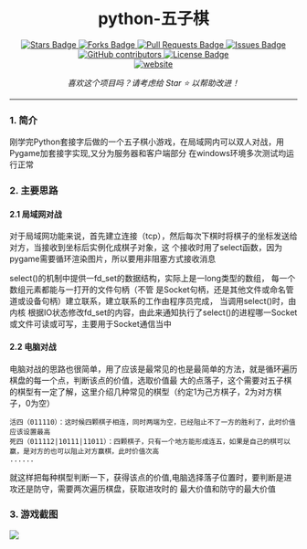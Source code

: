 <h1 align="center">python-五子棋</h1>
<div align="center">
  <a href="https://github.com/tctctctctc/python-gobang/stargazers">
    <img src="https://img.shields.io/github/stars/tctctctctc/python-gobang" alt="Stars Badge"/>
  </a>
  <a href="https://github.com/tctctctctc/python-gobang/network/members">
    <img src="https://img.shields.io/github/forks/tctctctctc/python-gobang" alt="Forks Badge"/>
  </a>
  <a href="https://github.com/tctctctctc/python-gobang/pulls">
    <img src="https://img.shields.io/github/issues-pr/tctctctctc/python-gobang" alt="Pull Requests Badge"/>
  </a>
  <a href="https://github.com/tctctctctc/python-gobang/issues">
    <img src="https://img.shields.io/github/issues/tctctctctc/python-gobang" alt="Issues Badge"/>
  </a>
  <a href="https://github.com/tctctctctc/python-gobang/graphs/contributors">
    <img alt="GitHub contributors" src="https://img.shields.io/github/contributors/tctctctctc/python-gobang?color=2b9348">
  </a>
  <a href="https://github.com/tctctctctc/python-gobang/blob/master/LICENSE">
    <img src="https://img.shields.io/github/license/tctctctctc/python-gobang?color=2b9348" alt="License Badge"/>
  </a>  
  <br>
  <a href="https://github.com/tctctctctc/python-gobang/blob/master/README.en.md">
    <img src="https://img.shields.io/static/v1?label=&labelColor=505050&message=English README 英文自述文件&color=%230076D6&style=flat&logo=google-chrome&logoColor=green" alt="website"/>
  </a>
  
  <i>喜欢这个项目吗？请考虑给 Star ⭐️ 以帮助改进！</i>
</div>

---

### 1. 简介  
  刚学完Python套接字后做的一个五子棋小游戏，在局域网内可以双人对战，用Pygame加套接字实现,又分为服务器和客户端部分
  在windows环境多次测试均运行正常  
      
### 2. 主要思路

#### 2.1 局域网对战

对于局域网功能来说，首先建立连接（tcp），然后每次下棋时将棋子的坐标发送给对方，当接收到坐标后实例化成棋子对象，这
个接收时用了select函数，因为pygame需要循环渲染图片，所以要用非阻塞方式接收消息

select()的机制中提供一fd_set的数据结构，实际上是一long类型的数组， 每一个数组元素都能与一打开的文件句柄（不管
是Socket句柄，还是其他文件或命名管道或设备句柄）建立联系，建立联系的工作由程序员完成， 当调用select()时，由内核
根据IO状态修改fd_set的内容，由此来通知执行了select()的进程哪一Socket或文件可读或可写，主要用于Socket通信当中

#### 2.2 电脑对战

电脑对战的思路也很简单，用了应该是最常见的也是最简单的方法，就是循环遍历棋盘的每一个点，判断该点的价值，选取价值最
大的点落子，这个需要对五子棋的棋型有一定了解，这里介绍几种常见的棋型（约定1为己方棋子，2为对方棋子，0为空）

    活四（011110）：这时候四颗棋子相连，同时两端为空，已经阻止不了一方的胜利了，此时价值应该设置最高
    死四（011112|10111|11011）：四颗棋子，只有一个地方能形成连五，如果是自己的棋可以赢，是对方的也可以阻止对方赢棋，此时价值次高
    ......
就这样把每种棋型判断一下，获得该点的价值,电脑选择落子位置时，要判断是进攻还是防守，需要两次遍历棋盘，获取进攻时的
最大价值和防守的最大价值

### 3. 游戏截图
![](https://github.com/tctctctctc/python-/raw/master/resouse/a.png)
